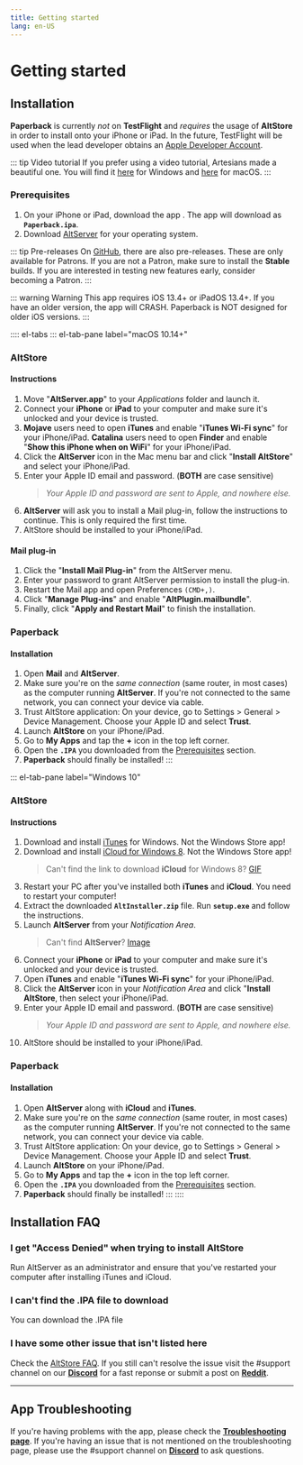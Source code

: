 ```yaml
---
title: Getting started
lang: en-US
---
```


# Getting started

## Installation
**Paperback** is currently _not_ on **TestFlight** and _requires_ the usage of **AltStore** in order to install onto your iPhone or iPad. In the future, TestFlight will be used when the lead developer obtains an [Apple Developer Account](https://developer.apple.com/programs/).

::: tip Video tutorial
If you prefer using a video tutorial, Artesians made a beautiful one. You will find it [here](https://www.youtube.com/watch?v=n1KRwsxNiWY) for Windows and [here](https://www.youtube.com/watch?v=CjPjsF4yJ0M) for macOS.
:::

### Prerequisites
1. On your iPhone or iPad, download the app <Download text="from here"/>. The app will download as **`Paperback.ipa`**.
1. Download [AltServer](https://altstore.io/) for your operating system.

::: tip Pre-releases
On [GitHub](https://github.com/Paperback-iOS/app/releases), there are also pre-releases. These are only available for Patrons. If you are not a Patron, make sure to install the **Stable** builds.
If you are interested in testing new features early, consider becoming a Patron.
:::

::: warning Warning
This app requires iOS 13.4+ or iPadOS 13.4+. If you have an older version, the app will CRASH. Paperback is NOT designed for older iOS versions.
:::

:::: el-tabs
::: el-tab-pane label="macOS 10.14+"
### AltStore
#### Instructions
1. Move "**AltServer.app**" to your *Applications* folder and launch it.
1. Connect your **iPhone** or **iPad** to your computer and make sure it's unlocked and your device is trusted.
1. **Mojave** users need to open **iTunes** and enable "**iTunes Wi-Fi sync**" for your iPhone/iPad.
   **Catalina** users need to open **Finder** and enable "**Show this iPhone when on WiFi**" for your iPhone/iPad.
1. Click the **AltServer** icon in the Mac menu bar and click "**Install AltStore**" and select your iPhone/iPad.
1. Enter your Apple ID email and password. (**BOTH** are case sensitive)
	> *Your Apple ID and password are sent to Apple, and nowhere else.*
1. **AltServer** will ask you to install a Mail plug-in, follow the instructions to continue. This is only required the first time.
1. AltStore should be installed to your iPhone/iPad.

#### Mail plug-in
1. Click the "**Install Mail Plug-in**" from the AltServer menu.
1. Enter your password to grant AltServer permission to install the plug-in.
1. Restart the Mail app and open Preferences `(CMD+,)`.
1. Click "**Manage Plug-ins**" and enable "**AltPlugin.mailbundle**".
1. Finally, click "**Apply and Restart Mail**" to finish the installation.

### Paperback
#### Installation
1. Open **Mail** and **AltServer**.
1. Make sure you're on the _same connection_ (same router, in most cases) as the computer running **AltServer**. If you're not connected to the same network, you can connect your device via cable.
1. Trust AltStore application: On your device, go to Settings > General > Device Management. Choose your Apple ID and select **Trust**.
1. Launch **AltStore** on your iPhone/iPad.
1. Go to **My Apps** and tap the **+** icon in the top left corner.
1. Open the **`.IPA`** you downloaded from the [Prerequisites](/help/guides/getting-started/#prerequisites) section.
1. **Paperback** should finally be installed!
:::

::: el-tab-pane label="Windows 10"
### AltStore
#### Instructions
1. Download and install [iTunes](https://www.apple.com/itunes/download/win64) for Windows.
   <el-tag type="warning">Not the Windows Store app!</el-tag>
1. Download and install [iCloud for Windows 8](https://support.apple.com/en-us/HT204283).
   <el-tag type="warning">Not the Windows Store app!</el-tag>
	> Can't find the link to download **iCloud** for Windows 8? [GIF](https://imgur.com/a/P1ef4Wd)
1. Restart your PC after you've installed both **iTunes** and **iCloud**.
   <el-tag type="warning">You need to restart your computer!</el-tag>
1. Extract the downloaded **`AltInstaller.zip`** file. Run **`setup.exe`** and follow the instructions.
1. Launch **AltServer** from your *Notification Area*.
	> Can't find **AltServer**? [Image](https://imgur.com/a/rSagfh2)
1. Connect your **iPhone** or **iPad** to your computer and make sure it's unlocked and your device is trusted.
1. Open **iTunes** and enable "**iTunes Wi-Fi sync**" for your iPhone/iPad.
1. Click the **AltServer** icon in your *Notification Area* and click "**Install AltStore**, then select your iPhone/iPad.
1. Enter your Apple ID email and password. (**BOTH** are case sensitive)
	> *Your Apple ID and password are sent to Apple, and nowhere else.*
1. AltStore should be installed to your iPhone/iPad.

### Paperback
#### Installation
1. Open **AltServer** along with **iCloud** and **iTunes**.
1. Make sure you're on the _same connection_ (same router, in most cases) as the computer running **AltServer**. If you're not connected to the same network, you can connect your device via cable.
1. Trust AltStore application: On your device, go to Settings > General > Device Management. Choose your Apple ID and select **Trust**.
1. Launch **AltStore** on your iPhone/iPad.
1. Go to **My Apps** and tap the **+** icon in the top left corner.
1. Open the **`.IPA`** you downloaded from the [Prerequisites](/help/guides/getting-started/#prerequisites) section.
1. **Paperback** should finally be installed!
:::
::::

## Installation FAQ
### I get "Access Denied" when trying to install AltStore
Run AltServer as an administrator and ensure that you've restarted your computer after installing iTunes and iCloud.

### I can't find the .IPA file to download
You can download the .IPA file <Download text="from here"/>

### I have some other issue that isn't listed here
Check the [AltStore FAQ](https://altstore.io/faq/). If you still can't resolve the issue visit the #support channel on our **[Discord](https://discord.gg/Ny83JV3)** for a fast reponse or submit a post on **[Reddit](https://www.reddit.com/r/Paperback/)**.

---

## App Troubleshooting
If you're having problems with the app, please check the **[Troubleshooting page](/help/faq/#troubleshooting)**. If you're having an issue that is not mentioned on the troubleshooting page, please use the #support channel on **[Discord](https://discord.gg/Ny83JV3)** to ask questions.
